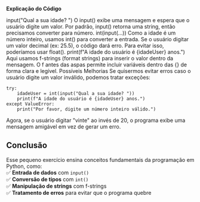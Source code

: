 
**Explicação do Código**

input("Qual a sua idade? ")
O input() exibe uma mensagem e espera que o usuário digite um valor.
Por padrão, input() retorna uma string, então precisamos converter para número.
int(input(...))
Como a idade é um número inteiro, usamos int() para converter a entrada.
Se o usuário digitar um valor decimal (ex: 25.5), o código dará erro. Para evitar isso, poderíamos usar float().
print(f"A idade do usuário é {idadeUser} anos.")
Aqui usamos f-strings (format strings) para inserir o valor dentro da mensagem.
O f antes das aspas permite incluir variáveis dentro das {} de forma clara e legível.
Possíveis Melhorias
Se quisermos evitar erros caso o usuário digite um valor inválido, podemos tratar exceções:

    try:
        idadeUser = int(input("Qual a sua idade? "))
        print(f"A idade do usuário é {idadeUser} anos.")
    except ValueError:
        print("Por favor, digite um número inteiro válido.")

Agora, se o usuário digitar "vinte" ao invés de 20, o programa exibe uma mensagem amigável em vez de gerar um erro.
## **Conclusão**

Esse pequeno exercício ensina conceitos fundamentais da programação em Python, como:  
✅ **Entrada de dados** com `input()`  
✅ **Conversão de tipos** com `int()`  
✅ **Manipulação de strings** com f-strings  
✅ **Tratamento de erros** para evitar que o programa quebre
